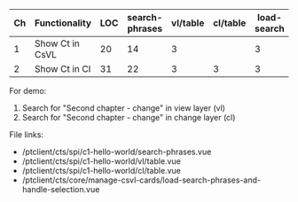 | Ch  | Functionality   | LOC | search-phrases | vl/table | cl/table | load-search |
| --- | --------------- | --- | -------------- | -------- | -------- | ----------- |
| 1   | Show Ct in CsVL | 20  | 14             | 3        |          | 3           |
| 2   | Show Ct in Cl   | 31  | 22             | 3        | 3        | 3           |

For demo:

1. Search for "Second chapter - change" in view layer (vl)
2. Search for "Second chapter - change" in change layer (cl)

File links:

- /ptclient/cts/spi/c1-hello-world/search-phrases.vue
- /ptclient/cts/spi/c1-hello-world/vl/table.vue
- /ptclient/cts/spi/c1-hello-world/cl/table.vue
- /ptclient/cts/core/manage-csvl-cards/load-search-phrases-and-handle-selection.vue
